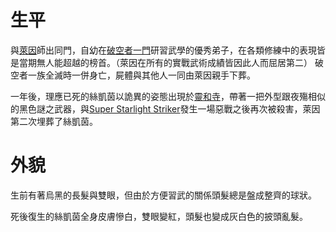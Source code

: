 <!-- TITLE: 絲凱茵 -->
<!-- SUBTITLE: 『惡魔也好人類也好，只有完成目標對我來說是重要的！』CV：柚木涼香 -->

# 生平
與[萊因](/角色/萊因)師出同門，自幼在[破空者一門](/組織/破空者一族)研習武學的優秀弟子，在各類修練中的表現皆是當期無人能超越的榜首。（萊因在所有的實戰武術成績皆因此人而屈居第二）
破空者一族全滅時一併身亡，屍體與其他人一同由萊因親手下葬。

一年後，理應已死的絲凱茵以詭異的姿態出現於[靈和寺](/地理/靈和寺)，帶著一把外型跟夜殤相似的黑色謎之武器，與[Super Starlight Striker](/角色/列表#Super-Starlight-Striker)發生一場惡戰之後再次被殺害，萊因第二次埋葬了絲凱茵。

# 外貌
生前有著烏黑的長髮與雙眼，但由於方便習武的關係頭髮總是盤成整齊的球狀。

死後復生的絲凱茵全身皮膚慘白，雙眼變紅，頭髮也變成灰白色的披頭亂髮。